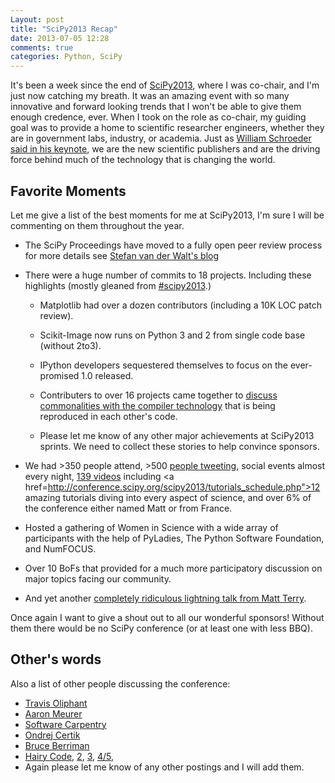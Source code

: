 ```yaml
---
Layout: post
title: "SciPy2013 Recap"
date: 2013-07-05 12:28
comments: true
categories: Python, SciPy
---
```


It's been a week since the end of <a href="http://conference.scipy.com/scipy2013/">SciPy2013</a>, where I was co-chair, and I'm just now catching my breath.  It was an amazing event with so many innovative and forward looking trends that I won't be able to give them enough credence, ever.  When I took on the role as co-chair, my guiding goal was to provide a home to scientific researcher engineers, whether they are in government labs, industry, or academia.  Just as <a href="http://pyvideo.org/video/2041/scipy-2013-keynote-the-new-scientific-publishers-1">William Schroeder said in his keynote</a>, we are the new scientific publishers and are the driving force behind much of the technology that is changing the world.  

Favorite Moments
-----------------

Let me give a list of the best moments for me at SciPy2013, I'm sure I will be
commenting on them throughout the year.

* The SciPy Proceedings have moved to a fully open peer review process for more details see <a href="http://stefanv.github.io/blog/2013/06/27/scipy2013-proceedings/">Stefan van der Walt's blog</a>

* There were a huge number of commits to 18 projects. Including these
highlights (mostly gleaned from <a
href="https://twitter.com/search?q=%23scipy2013&src=typd">#scipy2013</a>.)

    - Matplotlib had over a dozen contributors (including a 10K LOC patch
      review).
     
    - Scikit-Image now runs on Python 3 and 2 from single code base (without
      2to3).
     
    - IPython developers sequestered themselves to focus on the ever-promised
      1.0 released.
     
    - Contributers to over 16 projects came together to <a
      href="https://github.com/IgnitionProject/ignition/wiki/CodeGenComposability_Scipy2013">discuss
      commonalities with the compiler technology</a> that is being reproduced in
      each other's code.
 
    - Please let me know of any other major achievements at SciPy2013 sprints.  We need to collect these stories to help convince sponsors.

* We had >350 people attend, >500 <a href="http://eventifier.co/event/scipy2013/">people tweeting</a>, social events almost every night, <a href="http://pyvideo.org/category/37/scipy-2013">139 videos</a> including <a href=http://conference.scipy.org/scipy2013/tutorials_schedule.php">12 amazing tutorials</a> diving into every aspect of science, and over 6% of the conference either named Matt or from France.

* Hosted a gathering of Women in Science with a wide array of participants with the help of PyLadies, The Python Software Foundation, and NumFOCUS.

* Over 10 BoFs that provided for a much more participatory discussion on major topics facing our community.

* And yet another <a href="http://www.youtube.com/watch?feature=player_embedded&v=ywHqIEv3xXg#t=1892s">completely ridiculous lightning talk from Matt Terry</a>.

Once again I want to give a shout out to all our wonderful sponsors! Without them there would be no SciPy conference (or at least one with less BBQ).


Other's words
-------------

Also a list of other people discussing the conference:

* <a href="http://technicaldiscovery.blogspot.com/2013/07/thoughts-after-scipy-2013-and-specific.html">Travis Oliphant</a> 
* <a href="http://asmeurersympy.wordpress.com/2013/07/02/scipy-2013/">Aaron Meurer</a>
* <a href="http://software-carpentry.org/blog/2013/04/swc-at-scipy2013.html">Software Carpentry</a>
* <a href="http://ondrejcertik.blogspot.com/2013/07/my-impressions-from-scipy-2013.html">Ondrej Certik</a>   
* <a href="http://astrocompute.wordpress.com/2013/07/02/scipy-2013-from-a-distance/">Bruce Berriman</a>
* <a href="http://hairycode.org/2013/06/25/scipy-2013-day-one/">Hairy Code</a>, <a href="http://hairycode.org/2013/06/25/scipy-2013-day-two/">2</a>, <a href="http://hairycode.org/2013/06/26/scipy-2013-day-three/">3</a>, <a href="http://hairycode.org/2013/06/28/scipy-2013-day-threefour/">4/5</a>,
* Again please let me know of any other postings and I will add them.
